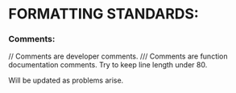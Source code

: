 # FORMATTING STANDARDS:

### Comments:
// Comments are developer comments.
/// Comments are function documentation comments. 
Try to keep line length under 80. 



Will be updated as problems arise.

